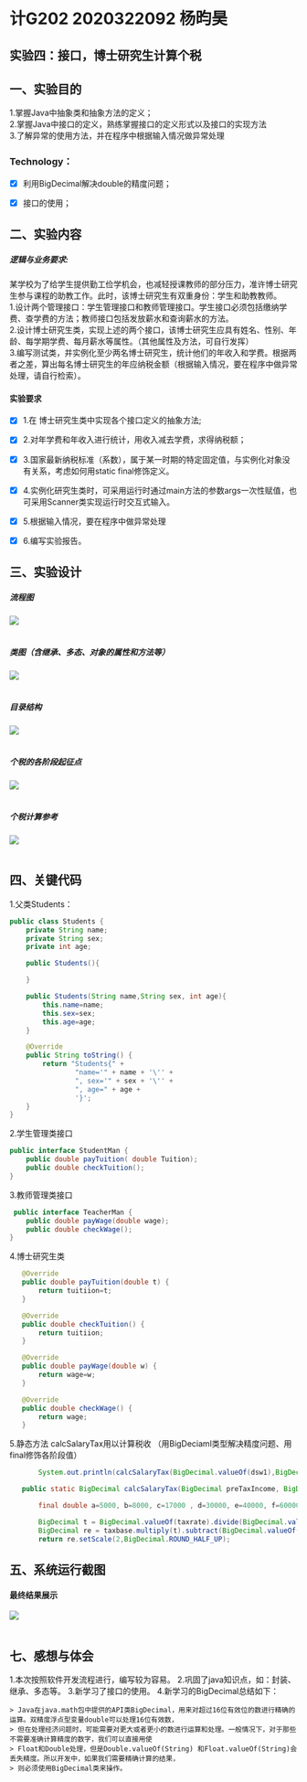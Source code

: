 # 计G202 2020322092 杨昀昊

## 实验四：接口，博士研究生计算个税

## 一、实验目的
 1.掌握Java中抽象类和抽象方法的定义；<br>
 2.掌握Java中接口的定义，熟练掌握接口的定义形式以及接口的实现方法<br>
 3.了解异常的使用方法，并在程序中根据输入情况做异常处理<br>

### Technology：
 - [x] 利用BigDecimal解决double的精度问题；
 - [x] 接口的使用；



## 二、实验内容
##### 逻辑与业务要求:
  某学校为了给学生提供勤工俭学机会，也减轻授课教师的部分压力，准许博士研究生参与课程的助教工作。此时，该博士研究生有双重身份：学生和助教教师。<br>
  1.设计两个管理接口：学生管理接口和教师管理接口。学生接口必须包括缴纳学费、查学费的方法；教师接口包括发放薪水和查询薪水的方法。<br>
  2.设计博士研究生类，实现上述的两个接口，该博士研究生应具有姓名、性别、年龄、每学期学费、每月薪水等属性。（其他属性及方法，可自行发挥）<br>
  3.编写测试类，并实例化至少两名博士研究生，统计他们的年收入和学费。根据两者之差，算出每名博士研究生的年应纳税金额（根据输入情况，要在程序中做异常处理，请自行检索）。<br>


#### 实验要求
- [x] 1.在 博士研究生类中实现各个接口定义的抽象方法;
- [x] 2.对年学费和年收入进行统计，用收入减去学费，求得纳税额；
- [x] 3.国家最新纳税标准（系数），属于某一时期的特定固定值，与实例化对象没有关系，考虑如何用static   final修饰定义。
- [x] 4.实例化研究生类时，可采用运行时通过main方法的参数args一次性赋值，也可采用Scanner类实现运行时交互式输入。
- [x] 5.根据输入情况，要在程序中做异常处理
- [x] 6.编写实验报告。


## 三、实验设计
 ##### 流程图
 ![](https://github.com/Principles-Yang/InterfacePractice/blob/master/pic/diagram2.png) <br><br>

 ##### 类图（含继承、多态、对象的属性和方法等）
  ![](https://github.com/Principles-Yang/InterfacePractice/blob/master/pic/diagram1.png) <br><br>

  ##### 目录结构
  ![](https://github.com/Principles-Yang/InterfacePractice/blob/master/pic/meum.png) <br><br>

  ##### 个税的各阶段起征点
  ![](https://github.com/Principles-Yang/InterfacePractice/blob/master/pic/tax.png) <br><br>

  ##### 个税计算参考
  ![](https://github.com/Principles-Yang/InterfacePractice/blob/master/pic/CalcTax.png) <br><br>


## 四、关键代码
1.父类Students：
```Java
public class Students {
    private String name;
    private String sex;
    private int age;

    public Students(){

    }

    public Students(String name,String sex, int age){
        this.name=name;
        this.sex=sex;
        this.age=age;
    }

    @Override
    public String toString() {
        return "Students{" +
                "name='" + name + '\'' +
                ", sex='" + sex + '\'' +
                ", age=" + age +
                '}';
    }
}
```
2.学生管理类接口
```Java
public interface StudentMan {
    public double payTuition( double Tuition);
    public double checkTuition();
}
   ```
3.教师管理类接口
```Java
 public interface TeacherMan {
    public double payWage(double wage);
    public double checkWage();
}
   ```

4.博士研究生类
 ```Java
    @Override
    public double payTuition(double t) {
        return tuitiion=t;
    }

    @Override
    public double checkTuition() {
        return tuitiion;
    }

    @Override
    public double payWage(double w) {
        return wage=w;
    }

    @Override
    public double checkWage() {
        return wage;
    }
 ```

 5.静态方法 calcSalaryTax用以计算税收 （用BigDeciaml类型解决精度问题、用final修饰各阶段值）
 ```Java
        System.out.println(calcSalaryTax(BigDecimal.valueOf(dsw1),BigDecimal.valueOf(dst1)).multiply(BigDecimal.valueOf(12)));

    public static BigDecimal calcSalaryTax(BigDecimal preTaxIncome, BigDecimal tuition) {

        final double a=5000, b=8000, c=17000 , d=30000, e=40000, f=60000, g=85000;//各阶段起征点

        BigDecimal t = BigDecimal.valueOf(taxrate).divide(BigDecimal.valueOf(100)); //除100
        BigDecimal re = taxbase.multiply(t).subtract(BigDecimal.valueOf(quickdeduction))  ;
        return re.setScale(2,BigDecimal.ROUND_HALF_UP);
 ```


## 五、系统运行截图

  #### 最终结果展示
  ![](https://github.com/Principles-Yang/InterfacePractice/blob/master/pic/result.png) <br><br>

  
  
## 七、感想与体会
   1.本次按照软件开发流程进行，编写较为容易。
   2.巩固了java知识点，如：封装、继承、多态等。
   3.新学习了接口的使用。
   4.新学习的BigDecimal总结如下：

    > Java在java.math包中提供的API类BigDecimal，用来对超过16位有效位的数进行精确的运算。双精度浮点型变量double可以处理16位有效数，
    > 但在处理经济问题时，可能需要对更大或者更小的数进行运算和处理。一般情况下，对于那些不需要准确计算精度的数字，我们可以直接用使
    > Float和Double处理，但是Double.valueOf(String) 和Float.valueOf(String)会丢失精度。所以开发中，如果我们需要精确计算的结果，
    > 则必须使用BigDecimal类来操作。

